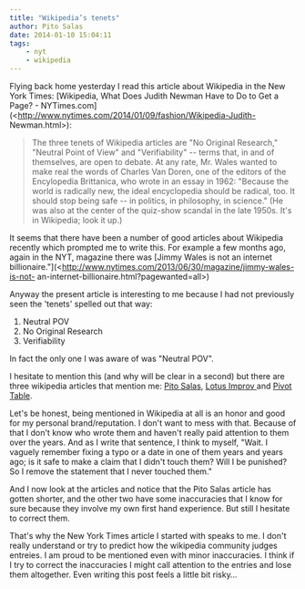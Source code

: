 ```yaml
---
title: "Wikipedia’s tenets"
author: Pito Salas
date: 2014-01-10 15:04:11
tags:
    - nyt
    - wikipedia
---
```



Flying back home yesterday I read this article about Wikipedia in the New York
Times: [Wikipedia, What Does Judith Newman Have to Do to Get a Page? -
NYTimes.com](<http://www.nytimes.com/2014/01/09/fashion/Wikipedia-Judith-
Newman.html>):

> The three tenets of Wikipedia articles are "No Original Research," "Neutral
> Point of View" and "Verifiability" -- terms that, in and of themselves, are
> open to debate. At any rate, Mr. Wales wanted to make real the words of
> Charles Van Doren, one of the editors of the Encylopedia Brittanica, who
> wrote in an essay in 1962: "Because the world is radically new, the ideal
> encyclopedia should be radical, too. It should stop being safe -- in
> politics, in philosophy, in science." (He was also at the center of the
> quiz-show scandal in the late 1950s. It's in Wikipedia; look it up.)

It seems that there have been a number of good articles about Wikipedia
recently which prompted me to write this. For example a few months ago, again
in the NYT, magazine there was [Jimmy Wales is not an internet
billionaire."](<http://www.nytimes.com/2013/06/30/magazine/jimmy-wales-is-not-
an-internet-billionaire.html?pagewanted=all>)

Anyway the present article is interesting to me because I had not previously
seen the 'tenets' spelled out that way:

  1. Neutral POV
  2. No Original Research
  3. Verifiability

 In fact the only one I was aware of was "Neutral POV".

I hesitate to mention this (and why will be clear in a second) but there are
three wikipedia articles that mention me: [Pito
Salas](<http://en.wikipedia.org/wiki/Pito_Salas>), [Lotus Improv
](<http://en.wikipedia.org/wiki/Lotus_Improv>)and [Pivot
Table](<http://en.wikipedia.org/wiki/Pivot_table>).

Let's be honest, being mentioned in Wikipedia at all is an honor and good for
my personal brand/reputation. I don't want to mess with that. Because of that
I don't know who wrote them and haven't really paid attention to them over the
years. And as I write that sentence, I think to myself, "Wait. I vaguely
remember fixing a typo or a date in one of them years and years ago; is it
safe to make a claim that I didn't touch them? Will I be punished? So I remove
the statement that I never touched them."

And I now look at the articles and notice that the Pito Salas article has
gotten shorter, and the other two have some inaccuracies that I know for sure
because they involve my own first hand experience. But still I hesitate to
correct them.

That's why the New York Times article I started with speaks to me. I don't
really understand or try to predict how the wikipedia community judges
entreies. I am proud to be mentioned even with minor inaccuracies. I think if
I try to correct the inaccuracies I might call attention to the entries and
lose them altogether. Even writing this post feels a little bit risky…


